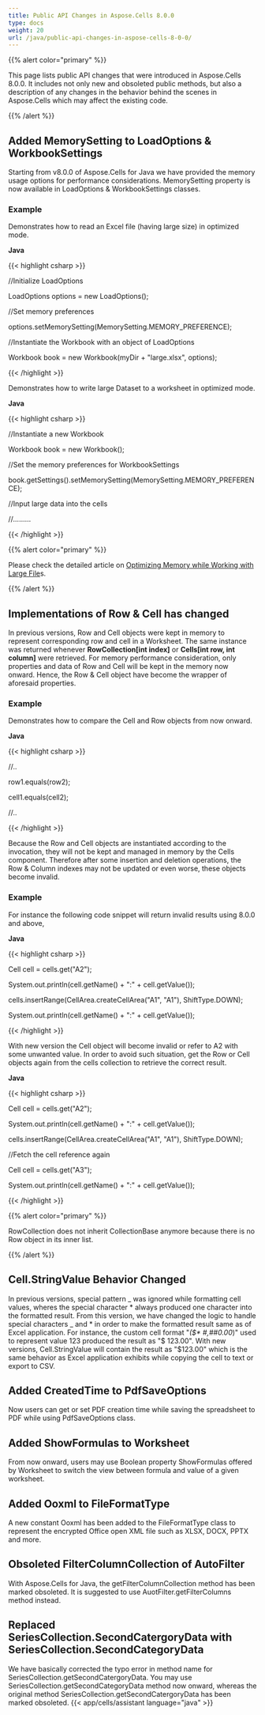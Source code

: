 ```yaml
---
title: Public API Changes in Aspose.Cells 8.0.0
type: docs
weight: 20
url: /java/public-api-changes-in-aspose-cells-8-0-0/
---
```


{{% alert color="primary" %}} 

This page lists public API changes that were introduced in Aspose.Cells 8.0.0. It includes not only new and obsoleted public methods, but also a description of any changes in the behavior behind the scenes in Aspose.Cells which may affect the existing code.

{{% /alert %}} 
## **Added MemorySetting to LoadOptions & WorkbookSettings**
Starting from v8.0.0 of Aspose.Cells for Java we have provided the memory usage options for performance considerations. MemorySetting property is now available in LoadOptions & WorkbookSettings classes.
### **Example**
Demonstrates how to read an Excel file (having large size) in optimized mode.

**Java**

{{< highlight csharp >}}

 //Initialize LoadOptions

LoadOptions options = new LoadOptions();

//Set memory preferences

options.setMemorySetting(MemorySetting.MEMORY_PREFERENCE);

//Instantiate the Workbook with an object of LoadOptions

Workbook book = new Workbook(myDir + "large.xlsx", options);

{{< /highlight >}}

Demonstrates how to write large Dataset to a worksheet in optimized mode.

**Java**

{{< highlight csharp >}}

 //Instantiate a new Workbook

Workbook book = new Workbook();

//Set the memory preferences for WorkbookSettings

book.getSettings().setMemorySetting(MemorySetting.MEMORY_PREFERENCE);

//Input large data into the cells

//.........

{{< /highlight >}}

{{% alert color="primary" %}} 

Please check the detailed article on [Optimizing Memory while Working with Large File](/cells/java/optimizing-memory-usage-while-working-with-big-files-having-large-datasets/)s.

{{% /alert %}}
## **Implementations of Row & Cell has changed**
In previous versions, Row and Cell objects were kept in memory to represent corresponding row and cell in a Worksheet. The same instance was returned whenever **RowCollection[int index]** or **Cells[int row, int column]** were retrieved. For memory performance consideration, only properties and data of Row and Cell will be kept in the memory now onward. Hence, the Row & Cell object have become the wrapper of aforesaid properties.
### **Example**
Demonstrates how to compare the Cell and Row objects from now onward.

**Java**

{{< highlight csharp >}}

 //..

row1.equals(row2);


cell1.equals(cell2);

//..

{{< /highlight >}}

Because the Row and Cell objects are instantiated according to the invocation, they will not be kept and managed in memory by the Cells component. Therefore after some insertion and deletion operations, the Row & Column indexes may not be updated or even worse, these objects become invalid.
### **Example**
For instance the following code snippet will return invalid results using 8.0.0 and above,

**Java**

{{< highlight csharp >}}

 Cell cell = cells.get("A2");

System.out.println(cell.getName() + ":" + cell.getValue());

cells.insertRange(CellArea.createCellArea("A1", "A1"), ShiftType.DOWN);

System.out.println(cell.getName() + ":" + cell.getValue());

{{< /highlight >}}

With new version the Cell object will become invalid or refer to A2 with some unwanted value. In order to avoid such situation, get the Row or Cell objects again from the cells collection to retrieve the correct result.

**Java**

{{< highlight csharp >}}

 Cell cell = cells.get("A2");

System.out.println(cell.getName() + ":" + cell.getValue());

cells.insertRange(CellArea.createCellArea("A1", "A1"), ShiftType.DOWN);

//Fetch the cell reference again

Cell cell = cells.get("A3");

System.out.println(cell.getName() + ":" + cell.getValue());

{{< /highlight >}}

{{% alert color="primary" %}} 

RowCollection does not inherit CollectionBase anymore because there is no Row object in its inner list.

{{% /alert %}}
## **Cell.StringValue Behavior Changed**
In previous versions, special pattern _ was ignored while formatting cell values, wheres the special character * always produced one character into the formatted result. From this version, we have changed the logic to handle special characters _ and * in order to make the formatted result same as of Excel application. For instance, the custom cell format "_(\$* #,##0.00_)" used to represent value 123 produced the result as "$ 123.00". With new versions, Cell.StringValue will contain the result as "$123.00" which is the same behavior as Excel application exhibits while copying the cell to text or export to CSV.
## **Added CreatedTime to PdfSaveOptions**
Now users can get or set PDF creation time while saving the spreadsheet to PDF while using PdfSaveOptions class.
## **Added ShowFormulas to Worksheet**
From now onward, users may use Boolean property ShowFormulas offered by Worksheet to switch the view between formula and value of a given worksheet.
## **Added Ooxml to FileFormatType**
A new constant Ooxml has been added to the FileFormatType class to represent the encrypted Office open XML file such as XLSX, DOCX, PPTX and more.
## **Obsoleted FilterColumnCollection of AutoFilter**
With Aspose.Cells for Java, the getFilterColumnCollection method has been marked obsoleted. It is suggested to use AuotFilter.getFilterColumns method instead.
## **Replaced SeriesCollection.SecondCatergoryData with SeriesCollection.SecondCategoryData**
We have basically corrected the typo error in method name for SeriesCollection.getSecondCatergoryData. You may use SeriesCollection.getSecondCategoryData method now onward, whereas the original method SeriesCollection.getSecondCatergoryData has been marked obsoleted.
{{< app/cells/assistant language="java" >}}
